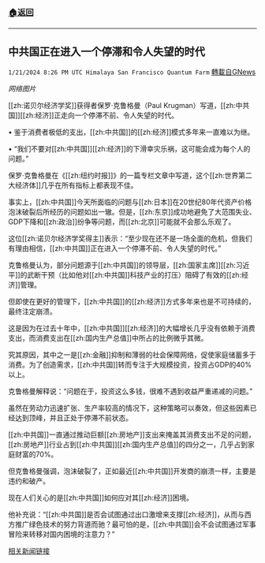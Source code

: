 ###  [:house:返回](README.md)
---


## 中共国正在进入一个停滞和令人失望的时代
`1/21/2024 8:26 PM UTC Himalaya San Francisco Quantum Farm` [轉載自GNews](https://gnews.org/articles/2240221)

*网络图片*

[[zh:诺贝尔经济学奖]]获得者保罗·克鲁格曼（Paul Krugman）写道，[[zh:中共国]][[zh:经济]]正走向一个停滞不前、令人失望的时代。

• 鉴于消费者极低的支出，[[zh:中共国]]的[[zh:经济]]模式多年来一直难以为继。

• “我们不要对[[zh:中共国]][[zh:经济]]的下滑幸灾乐祸，这可能会成为每个人的问题。”

保罗·克鲁格曼在《[[zh:纽约时报]]》的一篇专栏文章中写道，这个[[zh:世界第二大经济体]]几乎在所有指标上都表现不佳。

事实上，[[zh:中共国]]今天所面临的问题与[[zh:日本]]在20世纪80年代资产价格泡沫破裂后所经历的问题如出一辙。但是，[[zh:东京]]成功地避免了大范围失业、GDP下降和[[zh:政治]]纷争等问题，而[[zh:北京]]可能就不会那么乐观了。

这位[[zh:诺贝尔经济学奖得主]]表示：“至少现在还不是一场全面的危机，但我们有理由相信，[[zh:中共国]]正在进入一个停滞不前、令人失望的时代。”

克鲁格曼认为，部分问题源于[[zh:中共国]]的领导层，[[zh:国家主席]][[zh:习近平]]的武断干预（比如他对[[zh:中共国]]科技产业的打压）阻碍了有效的[[zh:经济]]管理。

但即使在更好的管理下，[[zh:中共国]]的[[zh:经济]]方式多年来也是不可持续的，最终注定崩溃。

这是因为在过去十年中，[[zh:中共国]][[zh:经济]]的大幅增长几乎没有依赖于消费支出，而消费支出在[[zh:国内生产总值]]中所占的比例微乎其微。

究其原因，其中之一是[[zh:金融]]抑制和薄弱的社会保障网络，促使家庭储蓄多于消费。为了创造需求，[[zh:中共国]]转而专注于大规模投资，投资占GDP的40%以上。

克鲁格曼解释说：“问题在于，投资这么多钱，很难不遇到收益严重递减的问题。”

虽然在劳动力迅速扩张、生产率较高的情况下，这种策略可以奏效，但这些因素已经达到顶峰，并且正处于停滞不前状态。

[[zh:中共国]]一直通过推动巨额[[zh:房地产]]支出来掩盖其消费支出不足的问题，[[zh:房地产]]行业占到[[zh:中共国]][[zh:国内生产总值]]的四分之一，几乎占到家庭财富的70%。

但克鲁格曼强调，泡沫破裂了，正如最近[[zh:中共国]]开发商的崩溃一样，主要是违约和破产。

现在人们关心的是[[zh:中共国]]如何应对其[[zh:经济]]困境。

他补充说：“[[zh:中共国]]是否会试图通过出口激增来支撑[[zh:经济]]，从而与西方推广绿色技术的努力背道而驰？最可怕的是，[[zh:中共国]]会不会试图通过军事冒险来转移对国内困境的注意力？”


[相关新闻链接](https://finance.yahoo.com/news/china-entering-era-stagnation-disappointment-232039402.html)

